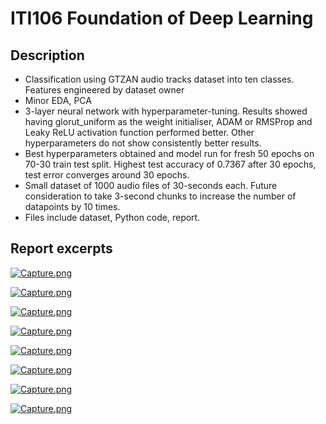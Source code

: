 # ITI106 Foundation of Deep Learning

## **Description**
- Classification using GTZAN audio tracks dataset into ten classes. Features engineered by dataset owner
- Minor EDA, PCA
- 3-layer neural network with hyperparameter-tuning. Results showed having glorut_uniform as the weight initialiser, ADAM or RMSProp and Leaky ReLU activation function performed better. Other hyperparameters do not show consistently better results.
- Best hyperparameters obtained and model run for fresh 50 epochs on 70-30 train test split. Highest test accuracy of 0.7367 after 30 epochs, test error converges around 30 epochs. 
- Small dataset of 1000 audio files of 30-seconds each. Future consideration to take 3-second chunks to increase the number of datapoints by 10 times. 
- Files include dataset, Python code, report. 


## **Report excerpts**
[![Capture.png](https://i.postimg.cc/1z2HtXkM/Capture.png)](https://postimg.cc/cK7Ykx48)

[![Capture.png](https://i.postimg.cc/WzPwGKbk/Capture.png)](https://postimg.cc/nj0mZ3mF)

[![Capture.png](https://i.postimg.cc/P5NYwhz7/Capture.png)](https://postimg.cc/G4wHWWfP)

[![Capture.png](https://i.postimg.cc/N0qFjwNm/Capture.png)](https://postimg.cc/CR7Sc9px)

[![Capture.png](https://i.postimg.cc/L6PM6gGQ/Capture.png)](https://postimg.cc/kB7HTGJW)

[![Capture.png](https://i.postimg.cc/ydwsvmw9/Capture.png)](https://postimg.cc/njYyLDVc)

[![Capture.png](https://i.postimg.cc/WzPxdXB9/Capture.png)](https://postimg.cc/2b20JF8v)

[![Capture.png](https://i.postimg.cc/nr0Tn2p9/Capture.png)](https://postimg.cc/1VVDHpgy)
